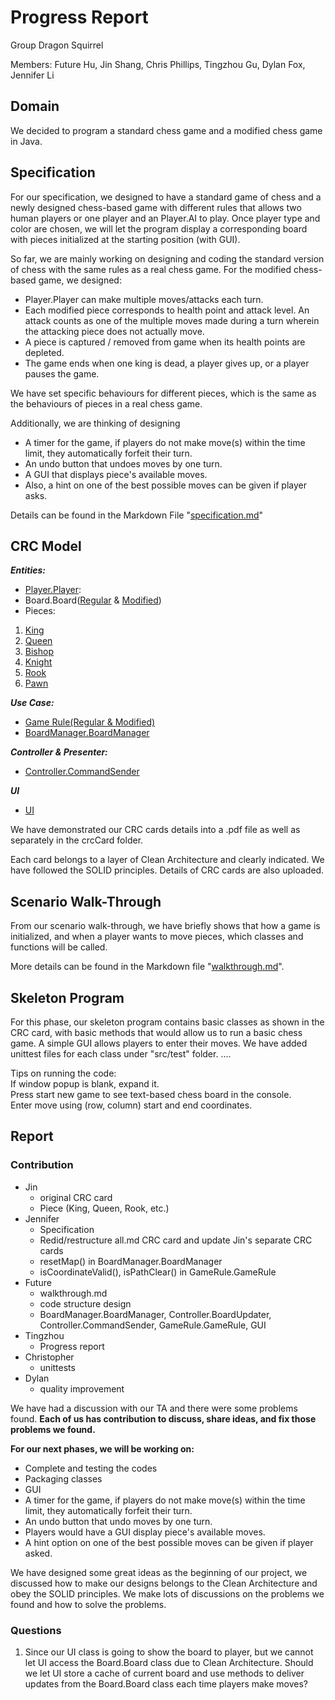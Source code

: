 # Progress Report

Group Dragon Squirrel

Members: Future Hu, Jin Shang, Chris Phillips, 
Tingzhou Gu, Dylan Fox, Jennifer Li

## Domain
We decided to program a standard chess game and a modified chess game in Java.

## Specification
For our specification, we designed to have a standard game of chess and a newly 
designed chess-based game with different rules that allows two human 
players or one player and an Player.AI to play. Once player type and color are chosen, 
we will let the program display a corresponding board with pieces initialized at 
the starting position (with GUI). 

So far, we are mainly working on designing and coding the standard version of chess with
the same rules as a real chess game.
For the modified chess-based game, we designed:
- Player.Player can make multiple moves/attacks each turn. 
- Each modified piece corresponds to health point and attack level. An attack counts as one 
of the multiple moves made during a turn wherein the attacking piece does not actually move.
- A piece is captured / removed from game when its health points are depleted.
- The game ends when one king is dead, a player gives up, or a player pauses the game.

We have set specific behaviours for different pieces, which is the same as 
the behaviours of pieces in a real chess game.

Additionally, we are thinking of designing 
- A timer for the game, if players do not make move(s) within the time limit, 
they automatically forfeit their turn. 
- An undo button that undoes moves by one turn. 
- A GUI that displays piece's available moves. 
- Also, a hint on one of the best possible moves can be given if player asks.

Details can be found in the Markdown File "[specification.md](specification.md)"

## CRC Model
**_Entities:_**
- [Player.Player](src/main/Player.java):
- Board.Board([Regular](src/main/Board.java) & [Modified](src/main/ModifiedPiece.java))
- Pieces:
1. [King](src/main/piece/King.java)
2. [Queen](src/main/piece/Queen.java)
3. [Bishop](src/main/piece/Bishop.java)
4. [Knight](src/main/piece/Knight.java)
5. [Rook](src/main/piece/Rook.java)
6. [Pawn](src/main/piece/Pawn.java)

**_Use Case:_**

- [Game Rule(Regular & Modified)](src/main/GameRule.java)
- [BoardManager.BoardManager](src/main/BoardManager.java)
  
**_Controller & Presenter:_**
- [Controller.CommandSender](src/main/CommandSender.java)

**_UI_**
- [UI](src/main/UI.java)

We have demonstrated our CRC cards details into a .pdf file as well as separately 
in the crcCard folder. 

Each card belongs to a layer of Clean Architecture and clearly
indicated. We have followed the SOLID principles. 
Details of CRC cards are also uploaded.

## Scenario Walk-Through
From our scenario walk-through, we have briefly shows that how a game is initialized, and when a player 
wants to move pieces, which classes and functions will be called.

More details can be found in the Markdown file "[walkthrough.md](walkthrough.md)".

## Skeleton Program
For this phase, our skeleton program contains basic classes as shown in the CRC card, with basic methods 
that would allow us to run a basic chess game. A simple GUI allows players to enter their moves.
We have added unittest files for each class under "src/test" folder. ....

Tips on running the code:  
If window popup is blank, expand it.  
Press start new game to see text-based chess board in the console.  
Enter move using (row, column) start and end coordinates.

## Report
### Contribution

- Jin 
  - original CRC card
  - Piece (King, Queen, Rook, etc.)
- Jennifer
  - Specification
  - Redid/restructure all.md CRC card and update Jin's separate CRC cards
  - resetMap() in BoardManager.BoardManager
  - isCoordinateValid(), isPathClear() in GameRule.GameRule
- Future
  - walkthrough.md
  - code structure design
  - BoardManager.BoardManager, Controller.BoardUpdater, Controller.CommandSender, GameRule.GameRule, GUI
- Tingzhou
  - Progress report
- Christopher 
  - unittests
- Dylan 
  - quality improvement

We have had a discussion with our TA and there were some problems found. 
**Each of us has contribution to discuss, share ideas, and fix those problems we found.**

**For our next phases, we will be working on:**
- Complete and testing the codes
- Packaging classes
- GUI
- A timer for the game, if players do not make move(s) within the time limit,
  they automatically forfeit their turn.
- An undo button that undo moves by one turn.
- Players would have a GUI display piece's available moves.
- A hint option on one of the best possible moves can be given if player asked.

We have designed some great ideas as the beginning of our project, we discussed how to make our designs 
belongs to the Clean Architecture and obey the SOLID principles. We make lots of discussions on the problems 
we found and how to solve the problems.

### Questions
1. Since our UI class is going to show the board to player, but we cannot let UI access the Board.Board class due to 
Clean Architecture. Should we let UI store a cache of current board and use methods to deliver updates from the Board.Board class each time players make moves?